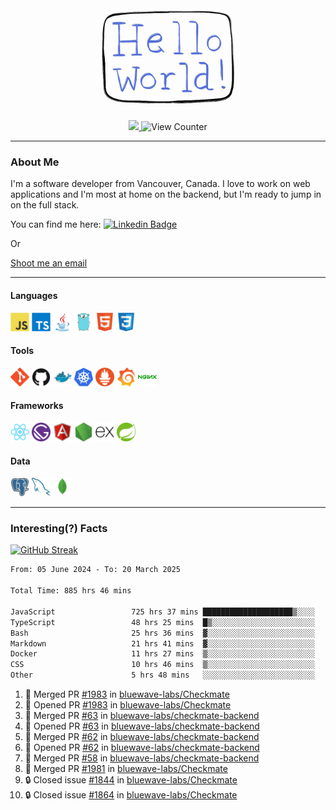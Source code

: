 <div align="center">
    <img src="./img/hello_world.webp" height="200px" width="">
    <div>
        <a href="https://www.linkedin.com/in/ajhollid">
            <img src="https://img.shields.io/badge/LinkedIn-blue"/>
        </a>
        <img src="https://komarev.com/ghpvc/?username=ajhollid&color=yellow" alt="View Counter">
    </div>
</div>

---

### About Me

I'm a software developer from Vancouver, Canada. I love to work on web applications and I'm most at home on the backend, but I'm ready to jump in on the full stack.

You can find me here: [![Linkedin Badge](https://img.shields.io/badge/-ajhollid-blue?style=flat&logo=Linkedin&logoColor=white)](https://www.linkedin.com/in/ajhollid)

Or

[Shoot me an email](mailto:ajhollid@gmail.com)

---

#### Languages

<div>
    <img src="./img/devicons/javascript-original.svg" width=30 height=30 alt="JavaScript">
    <img src="/img/devicons/typescript-original.svg" width=30 height=30 alt="TypeScript">
    <img src="./img/devicons/java-original.svg" width=30 height=30 alt="Java">
    <img src="./img/devicons/go-original.svg" width=30 height=30 alt="Golang">
    <img src="./img/devicons/html5-original.svg" width=30 height=30 alt="HTML 5">
    <img src="./img/devicons/css3-original.svg" width=30 height=30 alt="CSS 3">
</div>

#### Tools

<div>
    <img src="./img/devicons/git-original.svg" width=30 height=30 alt="Git">
    <img src="./img/devicons/github-original.svg" width=30 height=30 alt="Github">
    <img src="./img/devicons/docker-original.svg" width=30 
    height=30 alt="Docker">
    <img src="./img/devicons/kubernetes-original.svg" width=30 height=30 alt="K8">
    <img src="./img/devicons/prometheus-original.svg" width=30 height=30 alt="Prometheus">
    <img src="./img/devicons/grafana-original.svg" width=30 height=30 alt="Grafana">
    <img src="./img/devicons/nginx-original.svg" width=30 height=30 alt="Nginx">
</div>

#### Frameworks

<div>
    <img src="./img/devicons/react-original.svg" width=30 height=30 alt="React">
    <img src="./img/devicons/gatsby-original.svg" width=30 height=30 alt="Gatsby">
    <img src="./img/devicons/angularjs-original.svg" width=30 height=30 alt="AngularJS">
    <img src="./img/devicons/nodejs-original.svg" width=30 height=30 alt="NodeJS">
    <img src="./img/devicons/express-original.svg" width=30 height=30 alt="Express">
    <img src="./img/devicons/spring-original.svg" width=30 height=30 alt="Spring">
</div>

#### Data

<div>
    <img src="./img/devicons/postgresql-original.svg" width=30 height=30 alt="Postgresql">
    <img src="./img/devicons/mysql-original.svg" width=30 height=30 alt="Mysql">
    <img src="./img/devicons/mongodb-original.svg" width=30 height=30 alt="MongoDB">
</div>

---

### Interesting(?) Facts

[![GitHub Streak](http://github-readme-streak-stats.herokuapp.com?user=ajhollid)](https://git.io/streak-stats)

 <!--START_SECTION:waka-->

```txt
From: 05 June 2024 - To: 20 March 2025

Total Time: 885 hrs 46 mins

JavaScript                 725 hrs 37 mins ████████████████████▒░░░░   81.39 %
TypeScript                 48 hrs 25 mins  █▒░░░░░░░░░░░░░░░░░░░░░░░   05.43 %
Bash                       25 hrs 36 mins  ▓░░░░░░░░░░░░░░░░░░░░░░░░   02.87 %
Markdown                   21 hrs 41 mins  ▓░░░░░░░░░░░░░░░░░░░░░░░░   02.43 %
Docker                     11 hrs 27 mins  ▒░░░░░░░░░░░░░░░░░░░░░░░░   01.29 %
CSS                        10 hrs 46 mins  ▒░░░░░░░░░░░░░░░░░░░░░░░░   01.21 %
Other                      5 hrs 48 mins   ░░░░░░░░░░░░░░░░░░░░░░░░░   00.65 %
```

<!--END_SECTION:waka-->


<!--START_SECTION:activity-->
1. 🎉 Merged PR [#1983](https://github.com/bluewave-labs/Checkmate/pull/1983) in [bluewave-labs/Checkmate](https://github.com/bluewave-labs/Checkmate)
2. 💪 Opened PR [#1983](https://github.com/bluewave-labs/Checkmate/pull/1983) in [bluewave-labs/Checkmate](https://github.com/bluewave-labs/Checkmate)
3. 🎉 Merged PR [#63](https://github.com/bluewave-labs/checkmate-backend/pull/63) in [bluewave-labs/checkmate-backend](https://github.com/bluewave-labs/checkmate-backend)
4. 💪 Opened PR [#63](https://github.com/bluewave-labs/checkmate-backend/pull/63) in [bluewave-labs/checkmate-backend](https://github.com/bluewave-labs/checkmate-backend)
5. 🎉 Merged PR [#62](https://github.com/bluewave-labs/checkmate-backend/pull/62) in [bluewave-labs/checkmate-backend](https://github.com/bluewave-labs/checkmate-backend)
6. 💪 Opened PR [#62](https://github.com/bluewave-labs/checkmate-backend/pull/62) in [bluewave-labs/checkmate-backend](https://github.com/bluewave-labs/checkmate-backend)
7. 🎉 Merged PR [#58](https://github.com/bluewave-labs/checkmate-backend/pull/58) in [bluewave-labs/checkmate-backend](https://github.com/bluewave-labs/checkmate-backend)
8. 🎉 Merged PR [#1981](https://github.com/bluewave-labs/Checkmate/pull/1981) in [bluewave-labs/Checkmate](https://github.com/bluewave-labs/Checkmate)
9. 🔒 Closed issue [#1844](https://github.com/bluewave-labs/Checkmate/issues/1844) in [bluewave-labs/Checkmate](https://github.com/bluewave-labs/Checkmate)
10. 🔒 Closed issue [#1864](https://github.com/bluewave-labs/Checkmate/issues/1864) in [bluewave-labs/Checkmate](https://github.com/bluewave-labs/Checkmate)
<!--END_SECTION:activity-->
